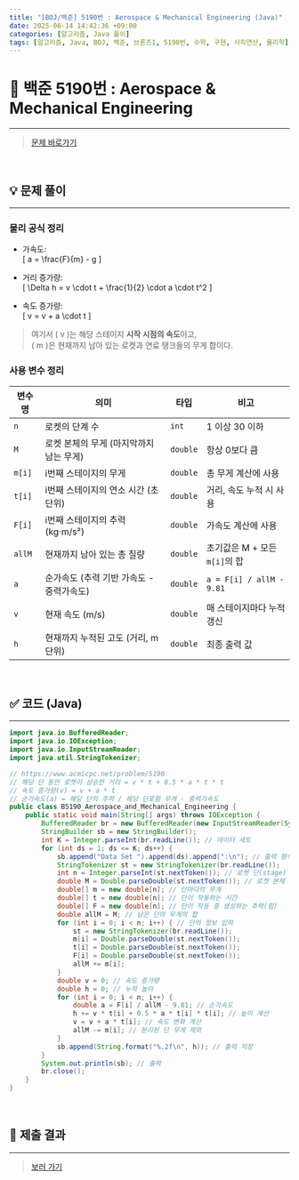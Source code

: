 ```yaml
---
title: "[BOJ/백준] 5190번 : Aerospace & Mechanical Engineering (Java)"
date: 2025-06-14 14:42:36 +09:00
categories: [알고리즘, Java 풀이]
tags: [알고리즘, Java, BOJ, 백준, 브론즈1, 5190번, 수학, 구현, 사칙연산, 물리학]
---
```


<!-- ========================================================================== -->

# 📘 백준 5190번 : Aerospace & Mechanical Engineering

---

> [문제 바로가기](https://www.acmicpc.net/problem/5190)  

<br>

<!-- ========================================================================== -->

## 💡 문제 풀이

---

### 물리 공식 정리

- 가속도:  
  \[
  a = \frac{F}{m} - g
  \]

- 거리 증가량:  
  \[
  \Delta h = v \cdot t + \frac{1}{2} \cdot a \cdot t^2
  \]

- 속도 증가량:  
  \[
  v = v + a \cdot t
  \]

> 여기서 \( v \)는 해당 스테이지 **시작 시점의 속도**이고,  
> \( m \)은 현재까지 남아 있는 로켓과 연료 탱크들의 무게 합이다.

### 사용 변수 정리

| 변수명 | 의미                                     | 타입     | 비고                          |
| ------ | ---------------------------------------- | -------- | ----------------------------- |
| `n`    | 로켓의 단계 수                           | `int`    | 1 이상 30 이하                |
| `M`    | 로켓 본체의 무게 (마지막까지 남는 무게)  | `double` | 항상 0보다 큼                 |
| `m[i]` | i번째 스테이지의 무게                    | `double` | 총 무게 계산에 사용           |
| `t[i]` | i번째 스테이지의 연소 시간 (초 단위)     | `double` | 거리, 속도 누적 시 사용       |
| `F[i]` | i번째 스테이지의 추력 (kg·m/s²)          | `double` | 가속도 계산에 사용            |
| `allM` | 현재까지 남아 있는 총 질량               | `double` | 초기값은 M + 모든 `m[i]`의 합 |
| `a`    | 순가속도 (추력 기반 가속도 - 중력가속도) | `double` | `a = F[i] / allM - 9.81`      |
| `v`    | 현재 속도 (m/s)                          | `double` | 매 스테이지마다 누적 갱신     |
| `h`    | 현재까지 누적된 고도 (거리, m 단위)      | `double` | 최종 출력 값                  |

<br>

<!-- ========================================================================== -->

## ✅ 코드 (Java)

---

```java
import java.io.BufferedReader;
import java.io.IOException;
import java.io.InputStreamReader;
import java.util.StringTokenizer;

// https://www.acmicpc.net/problem/5190
// 해당 단 동안 로켓이 상승한 거리 = v * t + 0.5 * a * t * t
// 속도 증가량(v) = v + a * t
// 순가속도(a) = 해당 단의 추력 / 해당 단포함 무게 - 중력가속도
public class B5190_Aerospace_and_Mechanical_Engineering {
	public static void main(String[] args) throws IOException {
		BufferedReader br = new BufferedReader(new InputStreamReader(System.in));
		StringBuilder sb = new StringBuilder();
		int K = Integer.parseInt(br.readLine()); // 데이터 세트
		for (int ds = 1; ds <= K; ds++) {
			sb.append("Data Set ").append(ds).append(":\n"); // 출력 형식
			StringTokenizer st = new StringTokenizer(br.readLine());
			int n = Integer.parseInt(st.nextToken()); // 로켓 단(stage) 개수
			double M = Double.parseDouble(st.nextToken()); // 로켓 본체 무게
			double[] m = new double[n]; // 단마다의 무계
			double[] t = new double[n]; // 단이 작동하는 시간
			double[] F = new double[n]; // 단이 작동 중 생성하는 추력(힘)
			double allM = M; // 남은 단의 무게의 합
			for (int i = 0; i < n; i++) { // 단의 정보 입력
				st = new StringTokenizer(br.readLine());
				m[i] = Double.parseDouble(st.nextToken());
				t[i] = Double.parseDouble(st.nextToken());
				F[i] = Double.parseDouble(st.nextToken());
				allM += m[i];
			}
			double v = 0; // 속도 증가량
			double h = 0; // 누적 높이
			for (int i = 0; i < n; i++) {
				double a = F[i] / allM - 9.81; // 순가속도
				h += v * t[i] + 0.5 * a * t[i] * t[i]; // 높이 계산
				v = v + a * t[i]; // 속도 변화 계산
				allM -= m[i]; // 분리된 단 무게 제외
			}
			sb.append(String.format("%.2f\n", h)); // 출력 저장
		}
		System.out.println(sb); // 출력
		br.close();
	}
}
```

<br>

<!-- ========================================================================== -->

## 💾 제출 결과

---

> [보러 가기](https://www.acmicpc.net/status?from_mine=1&problem_id=5190&user_id=juyn2000)

<br>

<!-- ========================================================================== -->

<!-- ## 🧩 새롭게 알게 된 점

---



<br> -->

<!-- ========================================================================== -->

<!--

## 🔗 참고한 자료

---

- []()

- []()

<br>
-->
